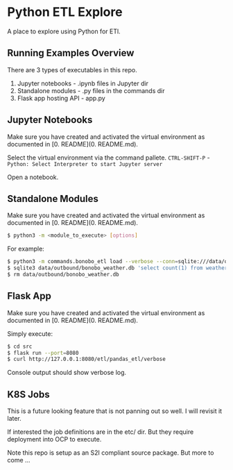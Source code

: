 # Python ETL Explore

A place to explore using Python for ETl.


## Running Examples Overview

There are 3 types of executables in this repo.

1. Jupyter notebooks - .ipynb files in Jupyter dir
1. Standalone modules - .py files in the commands dir
1. Flask app hosting API - app.py

## Jupyter Notebooks

Make sure you have created and activated the virtual environment as documented in [0. README](0. README.md).

Select the virtual environment via the command pallete.
```CTRL-SHIFT-P``` - ```Python: Select Interpreter to start Jupyter server```

Open a notebook.

## Standalone Modules

Make sure you have created and activated the virtual environment as documented in [0. README](0. README.md).

```bash
$ python3 -m <module_to_execute> [options]
```

For example:
```bash
$ python3 -m commands.bonobo_etl load --verbose --conn=sqlite:///data/outbound/bonobo_weather.db
$ sqlite3 data/outbound/bonobo_weather.db 'select count(1) from weather' # should output 365
$ rm data/outbound/bonobo_weather.db
```


## Flask App

Make sure you have created and activated the virtual environment as documented in [0. README](0. README.md).

Simply execute:

```bash
$ cd src
$ flask run --port=8080
$ curl http://127.0.0.1:8080/etl/pandas_etl/verbose
```

Console output should show verbose log.

## K8S Jobs
This is a future looking feature that is not panning out so well. I will revisit it later.

If interested the job definitions are in the etc/ dir. But they require deployment into OCP to execute.


Note this repo is setup as an S2I compliant source package. But more to come ...
